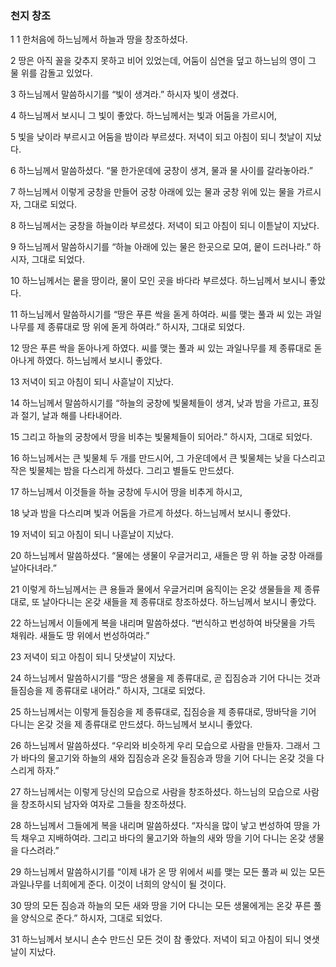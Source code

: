 ###  천지 창조 
<span class="chap">1</span> 1 한처음에 하느님께서 하늘과 땅을 창조하셨다.	

2 땅은 아직 꼴을 갖추지 못하고 비어 있었는데, 어둠이 심연을 덮고 하느님의 영이 그 물 위를 감돌고 있었다.	

3 하느님께서 말씀하시기를 “빛이 생겨라.” 하시자 빛이 생겼다.	

4 하느님께서 보시니 그 빛이 좋았다. 하느님께서는 빛과 어둠을 가르시어,	

5 빛을 낮이라 부르시고 어둠을 밤이라 부르셨다. 저녁이 되고 아침이 되니 첫날이 지났다.	

6	하느님께서 말씀하셨다. “물 한가운데에 궁창이 생겨, 물과 물 사이를 갈라놓아라.”	

7	하느님께서 이렇게 궁창을 만들어 궁창 아래에 있는 물과 궁창 위에 있는 물을 가르시자, 그대로 되었다.	

8	하느님께서는 궁창을 하늘이라 부르셨다. 저녁이 되고 아침이 되니 이튿날이 지났다.	

9	하느님께서 말씀하시기를 “하늘 아래에 있는 물은 한곳으로 모여, 뭍이 드러나라.” 하시자, 그대로 되었다.	

10	하느님께서는 뭍을 땅이라, 물이 모인 곳을 바다라 부르셨다. 하느님께서 보시니 좋았다.	

11	하느님께서 말씀하시기를 “땅은 푸른 싹을 돋게 하여라. 씨를 맺는 풀과 씨 있는 과일나무를 제 종류대로 땅 위에 돋게 하여라.” 하시자, 그대로 되었다.	

12	땅은 푸른 싹을 돋아나게 하였다. 씨를 맺는 풀과 씨 있는 과일나무를 제 종류대로 돋아나게 하였다. 하느님께서 보시니 좋았다.	

13	저녁이 되고 아침이 되니 사흗날이 지났다.	

14	하느님께서 말씀하시기를 “하늘의 궁창에 빛물체들이 생겨, 낮과 밤을 가르고, 표징과 절기, 날과 해를 나타내어라.	

15	그리고 하늘의 궁창에서 땅을 비추는 빛물체들이 되어라.” 하시자, 그대로 되었다.	

16	하느님께서는 큰 빛물체 두 개를 만드시어, 그 가운데에서 큰 빛물체는 낮을 다스리고 작은 빛물체는 밤을 다스리게 하셨다. 그리고 별들도 만드셨다.	

17	하느님께서 이것들을 하늘 궁창에 두시어 땅을 비추게 하시고,	

18	낮과 밤을 다스리며 빛과 어둠을 가르게 하셨다. 하느님께서 보시니 좋았다.	

19	저녁이 되고 아침이 되니 나흗날이 지났다.	

20	하느님께서 말씀하셨다. “물에는 생물이 우글거리고, 새들은 땅 위 하늘 궁창 아래를 날아다녀라.”	

21	이렇게 하느님께서는 큰 용들과 물에서 우글거리며 움직이는 온갖 생물들을 제 종류대로, 또 날아다니는 온갖 새들을 제 종류대로 창조하셨다. 하느님께서 보시니 좋았다.	

22	하느님께서 이들에게 복을 내리며 말씀하셨다. “번식하고 번성하여 바닷물을 가득 채워라. 새들도 땅 위에서 번성하여라.”	

23	저녁이 되고 아침이 되니 닷샛날이 지났다.	

24	하느님께서 말씀하시기를 “땅은 생물을 제 종류대로, 곧 집짐승과 기어 다니는 것과 들짐승을 제 종류대로 내어라.” 하시자, 그대로 되었다.	

25	하느님께서는 이렇게 들짐승을 제 종류대로, 집짐승을 제 종류대로, 땅바닥을 기어 다니는 온갖 것을 제 종류대로 만드셨다. 하느님께서 보시니 좋았다.	

26	하느님께서 말씀하셨다. “우리와 비슷하게 우리 모습으로 사람을 만들자. 그래서 그가 바다의 물고기와 하늘의 새와 집짐승과 온갖 들짐승과 땅을 기어 다니는 온갖 것을 다스리게 하자.”	

27	하느님께서는 이렇게 당신의 모습으로 사람을 창조하셨다. 하느님의 모습으로 사람을 창조하시되 남자와 여자로 그들을 창조하셨다.	

28	하느님께서 그들에게 복을 내리며 말씀하셨다. “자식을 많이 낳고 번성하여 땅을 가득 채우고 지배하여라. 그리고 바다의 물고기와 하늘의 새와 땅을 기어 다니는 온갖 생물을 다스려라.”	

29	하느님께서 말씀하시기를 “이제 내가 온 땅 위에서 씨를 맺는 모든 풀과 씨 있는 모든 과일나무를 너희에게 준다. 이것이 너희의 양식이 될 것이다.	

30	땅의 모든 짐승과 하늘의 모든 새와 땅을 기어 다니는 모든 생물에게는 온갖 푸른 풀을 양식으로 준다.” 하시자, 그대로 되었다.	

31	하느님께서 보시니 손수 만드신 모든 것이 참 좋았다. 저녁이 되고 아침이 되니 엿샛날이 지났다.


